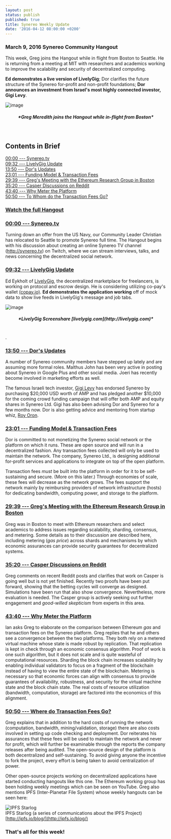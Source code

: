 ```yaml
---
layout: post
status: publish
published: true
title: Synereo Weekly Update
date: '2016-04-12 08:00:00 +0200'
---
```


### March 9, 2016 Synereo Community Hangout

This week, Greg joins the Hangout while in flight from Boston to Seattle. He is returning from a meeting at MIT with researchers and academics working to improve the scalability and security of decentralized computing.

**Ed demonstrates a live version of LivelyGig**; Dor clarifies the future structure of the Synereo for-profit and non-profit foundations; **Dor announces an investment from Israel's most highly connected investor, Gigi Levy**. 

![image](http://i.imgur.com/8OItD0o.png)<br>
<h5 style="text-align: center;" markdown="1">*Greg Meredith joins the Hangout while in-flight from Boston*</h5>
<BR>


## Contents in Brief

[00:00 --- Synereo.tv](https://youtu.be/OMYjzSztFs0?t=0)<br>
[09:32 --- LivelyGig Update](https://youtu.be/OMYjzSztFs0?t=9m32s)<br>
[13:50 --- Dor's Updates](https://youtu.be/OMYjzSztFs0?t=13m50s)<br>
[23:01 --- Funding Model & Transaction Fees](https://youtu.be/OMYjzSztFs0?t=23m01s)<br>
[29:39 --- Greg's Meeting with the Ethereum Research Group in Boston](https://youtu.be/OMYjzSztFs0?t=29m39s)<br>
[35:20 --- Casper Discussions on Reddit](https://youtu.be/OMYjzSztFs0?t=35m20s)<br>
[43:40 --- Why Meter the Platform](https://youtu.be/OMYjzSztFs0?t=43m40s)<br>
[50:50 --- To Whom do the Transaction Fees Go?](https://youtu.be/OMYjzSztFs0?t=50m50s)

### [Watch the full Hangout](https://youtu.be/OMYjzSztFs0)

### [00:00 --- Synereo.tv](https://youtu.be/OMYjzSztFs0?t=0)

Turning down an offer from the US Navy, our Community Leader Christian has relocated to Seattle to promote Synereo full time. The Hangout begins with his discussion about creating an online Synereo TV channel (http://synereo.tv) on Twitch, where we can stream interviews, talks, and news concerning the decentralized social network.

### [09:32 --- LivelyGig Update](https://youtu.be/OMYjzSztFs0?t=9m32s)
Ed Eykholt of [LivelyGig](http://livelygig.com), the decentralized marketplace for freelancers, is working on protocol and escrow design. He is considering utilizing co-pay's wallet [(copay.io)](https://copay.io). **Ed demonstrates the application working** off of mock data to show live feeds in LivelyGig's message and job tabs.

![image](http://i.imgur.com/B03KODr.jpg)<br>
<h5 style="text-align: center;" markdown="1">*LivelyGig Screenshare [livelygig.com](http://livelygig.com)*</h5>
<BR>.<br>

### [13:50 --- Dor's Updates](https://youtu.be/2AuXvWjy6T8?t=13m50s)
 A number of Synereo community members have stepped up lately and are assuming more formal roles. Malthus John has been very active in posting about Synereo in Google Plus and other social media. Joeri has recently become involved in marketing efforts as well.

The famous Israeli tech investor, [Gigi Levy](https://en.wikipedia.org/wiki/Gigi_Levy-Weiss) has endorsed Synereo by purchasing $20,000 USD worth of AMP and has pledged another $10,000 for the coming crowd funding campaign that will offer both AMP and equity shares in Synereo Ltd. Gigi has also been advising Dor and Synereo for a few months now. Dor is also getting advice and mentoring from startup whiz, [Roy Oron](https://www.linkedin.com/in/royoron).

### [23:01 --- Funding Model & Transaction Fees](https://youtu.be/OMYjzSztFs0?t=23m01s)
Dor is committed to not monetizing the Synereo social network or the platform on which it runs. These are open source and will run in a decentralized fashion. Any transaction fees collected will only be used to maintain the network. The company, Synereo Ltd., is designing additional for-profit services and applications to integrate on top of the open platform.

Transaction fees *must*  be built into the platform in order for it to be self-sustaining and secure. (More on this later.) Through economies of scale, these fees will decrease as the network grows. The fees support the network mainly by reimbursing providers of network infrastructure (hosts) for dedicating bandwidth, computing power, and storage to the platform.

### [29:39 --- Greg's Meeting with the Ethereum Research Group in Boston](https://youtu.be/OMYjzSztFs0?t=29m39s)
Greg was in Boston to meet with Ethereum researchers and select academics to address issues regarding scalability, sharding, consensus, and metering. Some details as to their discussion are described here, including metering (_gas price_) across shards and mechanisms by which economic assurances can provide security guarantees for decentralized systems.

### [35:20 --- Casper Discussions on Reddit](https://youtu.be/OMYjzSztFs0?t=29m39s)
Greg comments on recent Reddit posts and clarifies that work on Casper is going well but is not yet finished. Recently two proofs have been put forward, showing that the betting cycles will converge as designed. Simulations have been run that also show convergence. Nevertheless, more evaluation is needed. The Casper group is actively seeking out further engagement and _good-willed skepticism_  from experts in this area.

### [43:40 --- Why Meter the Platform](https://youtu.be/OMYjzSztFs0?t=43m40s)
Ian asks Greg to elaborate on the comparison between Ethereum _gas_ and transaction fees on the Synereo platform. Greg replies that he and others see a convergence between the two platforms. They both rely on a metered virtual machine whose state is made robust by replication. That replication is kept in check through an economic consensus algorithm. Proof of work is one such algorithm, but it does not scale and is quite wasteful of computational resources. Sharding the block chain increases scalability by enabling individual validators to focus on a fragment of the blockchain instead of having to view the entire state of the blockchain. Metering is necessary so that economic forces can align with consensus to provide guarantees of availability, robustness, and security for the virtual machine state and the block chain state. The real costs of resource utilization (bandwidth, computation, storage) are factored into the economics of this alignment.

### [50:50 --- Where do Transaction Fees Go?](https://youtu.be/OMYjzSztFs0?t=50m50s)
Greg explains that in addition to the hard costs of running the network (computation, bandwidth, mining/validation, storage) there are also costs involved in setting up code checking and deployment. Dor reiterates his assurances that these fees will be used to maintain the network and never for profit, which will further be examinable through the reports the company releases after being audited. The open-source design of the platform is both decentralized and self-sustaining. To avoid giving anyone the incentive to fork the project, every effort is being taken to avoid centralization of power.

Other open-source projects working on decentralized applications have started conducting hangouts like this one. The Ethereum working group has been holding weekly meetings which can be seen on YouTube. Greg also mentions IPFS (Inter-Planetar File System) whose weekly hangouts can be seen here:

![IPFS Starlog](http://ipfs.io/blog/img/ipfs-logo-128-ice.png)<br>
IPFS Starlog (a series of communications about the IPFS Project) [http://ipfs.io/blog/](http://ipfs.io/blog/)<br>

### That's all for this week!
